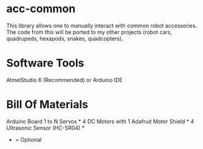 acc-common
==========

This library allows one to manually interact with common robot accessories. The code from this will be ported to my other projects (robot cars, quadrupeds, hexapods, snakes, quadcopters).


Software Tools
=================

AtmelStudio 6 (Recommended) or Arduino IDE



Bill Of Materials
=================
Arduino Board
1 to N Servos *
4 DC Motors with 1 Adafruit Motor Shield *
4 Ultrasonic Sensor (HC-SR04) *

* = Optional